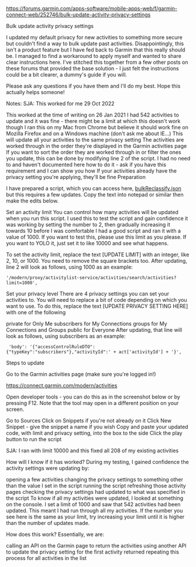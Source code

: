 https://forums.garmin.com/apps-software/mobile-apps-web/f/garmin-connect-web/252746/bulk-update-activity-privacy-settings

Bulk update activity privacy settings

I updated my default privacy for new activities to something more secure but couldn't find a way to bulk update past activities. Disappointingly, this isn't a product feature but I have fed back to Garmin that this really should be. I managed to find a workaround to apply myself and wanted to share clear instructions here. I've stitched this together from a few other posts on these forums that provided the base solution - I just felt the instructions could be a bit clearer, a dummy's guide if you will. 

Please ask any questions if you have them and I'll do my best. Hope this actually helps someone!

Notes:
SJA: This worked for me 29 Oct 2022

This worked at the time of writing on 26 Jan 2021
I had 542 activities to update and it was fine - there might be a limit at which this doesn't work though
I ran this on my Mac from Chrome but believe it should work fine on Mozilla Firefox and on a Windows machine (don't ask me about IE...)
This will update all your activities to the same privacy setting
The activities are worked through in the order they're displayed in the Garmin activities page
If you want to sort the order they are worked through in or filter the ones you update, this can be done by modifying line 2 of the script. I had no need to and haven't documented here how to do it - ask if you have this requirement and I can show you how
If your activities already have the privacy setting you're applying, they'll be fine
Preparation

I have prepared a script, which you can access here, [bulkReclassify.json](bulkReclassify.json)
but this requires a few updates. Copy the text into notepad or similar then make the edits below. 

Set an activity limit
You can control how many activities will be updated when you run this script. I used this to test the script and gain confidence it was working by setting the number to 2, then gradually increasing it towards 10 before I was comfortable I had a good script and ran it with a value of 1000. If you want to test this, please use this limit as you please. If you want to YOLO it, just set it to like 10000 and see what happens. 

To set the activity limit, replace the text [UPDATE LIMIT] with an integer, like 2, 10, or 1000. You need to remove the square brackets too. After updating, line 2 will look as follows, using 1000 as an example:

    '/modern/proxy/activitylist-service/activities/search/activities?limit=1000',
Set your privacy level
There are 4 privacy settings you can set your activities to. You will need to replace a bit of code depending on which you want to use. To do this, replace the text [UPDATE PRIVACY SETTING HERE] with one of the following

private for Only Me
subscribers for My Connections
groups for My Connections and Groups
public for Everyone
After updating, that line will look as follows, using subscribers as an example:

     'body': '{"accessControlRuleDTO":{"typeKey":"subscribers"},"activityId":' + act['activityId'] + '}',
Steps to update

Go to the Garmin activities page (make sure you're logged in!)

https://connect.garmin.com/modern/activities

Open developer tools - you can do this as in the screenshot below or by pressing F12. Note that the tool may open in a different position on your screen. 

 

Go to Sources
Click on Snippets if you're not already on it
Click New Snippet - give the snippet a name if you wish
Copy and paste your updated code, with limit and privacy setting, into the box to the side
Click the play button to run the script 

SJA: I ran with limit 10000 and this fixed all 208 of my existing activities

 
How will I know if it has worked?
During my testing, I gained confidence the activity settings were updating by:

opening a few activities
changing the privacy settings to something other than the value I set in the script
running the script
refreshing those activity pages
checking the privacy settings had updated to what was specified in the script
To know if all my activities were updated, I looked at something on the console. I set a limit of 1000 and saw that 542 activities had been updated. This meant I had run through all my activities. If the number you see here is the same as your limit, try increasing your limit until it is higher than the number of updates made. 

 

How does this work?
Essentially, we are:

calling an API on the Garmin page to return the activities 
using another API to update the privacy setting for the first activity returned
repeating this process for all activities in the list

